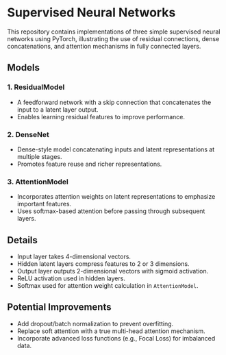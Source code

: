 # Supervised Neural Networks

This repository contains implementations of three simple supervised neural networks using PyTorch, illustrating the use of residual connections, dense concatenations, and attention mechanisms in fully connected layers.

## Models

### 1. ResidualModel
- A feedforward network with a skip connection that concatenates the input to a latent layer output.
- Enables learning residual features to improve performance.

### 2. DenseNet
- Dense-style model concatenating inputs and latent representations at multiple stages.
- Promotes feature reuse and richer representations.

### 3. AttentionModel
- Incorporates attention weights on latent representations to emphasize important features.
- Uses softmax-based attention before passing through subsequent layers.

## Details
- Input layer takes 4-dimensional vectors.
- Hidden latent layers compress features to 2 or 3 dimensions.
- Output layer outputs 2-dimensional vectors with sigmoid activation.
- ReLU activation used in hidden layers.
- Softmax used for attention weight calculation in `AttentionModel`.

## Potential Improvements
- Add dropout/batch normalization to prevent overfitting.
- Replace soft attention with a true multi-head attention mechanism.
- Incorporate advanced loss functions (e.g., Focal Loss) for imbalanced data.